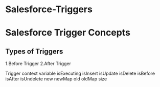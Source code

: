 # Salesforce-Triggers

<h1>Salesforce Trigger Concepts </h1>

<h2> Types of Triggers </h2>

1.Before Trigger
2.After Trigger

Trigger context variable
isExecuting
isInsert
isUpdate
isDelete
isBefore
isAfter
isUndelete
new
newMap
old
oldMap
size

